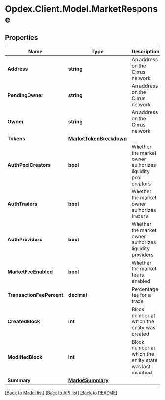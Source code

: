 # Opdex.Client.Model.MarketResponse

## Properties

Name | Type | Description | Notes
------------ | ------------- | ------------- | -------------
**Address** | **string** | An address on the Cirrus network | [optional] 
**PendingOwner** | **string** | An address on the Cirrus network | [optional] 
**Owner** | **string** | An address on the Cirrus network | [optional] 
**Tokens** | [**MarketTokenBreakdown**](MarketTokenBreakdown.md) |  | [optional] 
**AuthPoolCreators** | **bool** | Whether the market owner authorizes liquidity pool creators | [optional] 
**AuthTraders** | **bool** | Whether the market owner authorizes traders | [optional] 
**AuthProviders** | **bool** | Whether the market owner authorizes liquidity providers | [optional] 
**MarketFeeEnabled** | **bool** | Whether the market fee is enabled | [optional] 
**TransactionFeePercent** | **decimal** | Percentage fee for a trade | [optional] 
**CreatedBlock** | **int** | Block number at which the entity was created | [optional] 
**ModifiedBlock** | **int** | Block number at which the entity state was last modified | [optional] 
**Summary** | [**MarketSummary**](MarketSummary.md) |  | [optional] 

[[Back to Model list]](../README.md#documentation-for-models) [[Back to API list]](../README.md#documentation-for-api-endpoints) [[Back to README]](../README.md)

